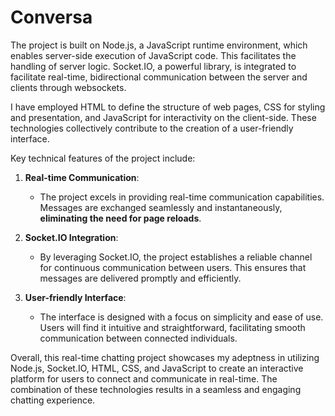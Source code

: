 # Conversa 

The project is built on Node.js, a JavaScript runtime environment, which enables server-side execution of JavaScript code. This facilitates the handling of server logic. Socket.IO, a powerful library, is integrated to facilitate real-time, bidirectional communication between the server and clients through websockets.

I have employed HTML to define the structure of web pages, CSS for styling and presentation, and JavaScript for interactivity on the client-side. These technologies collectively contribute to the creation of a user-friendly interface.

Key technical features of the project include:

1. **Real-time Communication**:
   - The project excels in providing real-time communication capabilities. Messages are exchanged seamlessly and instantaneously, **eliminating the need for page reloads**.

2. **Socket.IO Integration**:
   - By leveraging Socket.IO, the project establishes a reliable channel for continuous communication between users. This ensures that messages are delivered promptly and efficiently.

3. **User-friendly Interface**:
   - The interface is designed with a focus on simplicity and ease of use. Users will find it intuitive and straightforward, facilitating smooth communication between connected individuals.

Overall, this real-time chatting project showcases my adeptness in utilizing Node.js, Socket.IO, HTML, CSS, and JavaScript to create an interactive platform for users to connect and communicate in real-time. The combination of these technologies results in a seamless and engaging chatting experience.

